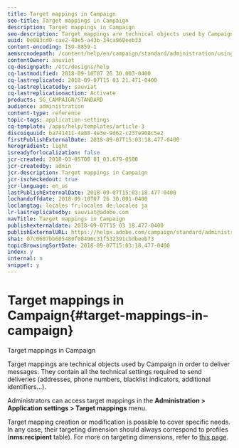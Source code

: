```yaml
---
title: Target mappings in Campaign
seo-title: Target mappings in Campaign
description: Target mappings in Campaign
seo-description: Target mappings are technical objects used by Campaign in order to deliver messages. They contain all the technical settings required to send deliveries.
uuid: 0e083cd0-cae2-40e5-a43b-34ca960eeb33
content-encoding: ISO-8859-1
aemsrcnodepath: /content/help/en/campaign/standard/administration/using/target-mappings-in-campaign
contentOwner: sauviat
cq-designpath: /etc/designs/help
cq-lastmodified: 2018-09-10T07 26 30.003-0400
cq-lastreplicated: 2018-09-07T15 03 21.471-0400
cq-lastreplicatedby: sauviat
cq-lastreplicationaction: Activate
products: SG_CAMPAIGN/STANDARD
audience: administration
content-type: reference
topic-tags: application-settings
cq-template: /apps/help/templates/article-3
discoiquuid: ba741411-4a88-4e3e-9d62-c237e908c5e2
firstPublishExternalDate: 2018-09-07T15:03:18.477-0400
herogradient: light
isreadyforlocalization: false
jcr-created: 2018-03-05T08 01 03.679-0500
jcr-createdby: admin
jcr-description: Target mappings in Campaign
jcr-ischeckedout: true
jcr-language: en_us
lastPublishExternalDate: 2018-09-07T15:03:18.477-0400
lochandoffdate: 2018-09-10T07 26 30.001-0400
loclangtag: locales fr;locales de;locales ja
lr-lastreplicatedby: sauviat@adobe.com
navTitle: Target mappings in Campaign
publishexternaldate: 2018-09-07T15 03 18.477-0400
publishExternalURL: https://helpx.adobe.com/campaign/standard/administration/using/target-mappings-in-campaign.html
sha1: 07c0607bb605480f08496c31f532391cbdbeeb73
topicBrowsingSortDate: 2018-09-07T15:03:18.477-0400
index: y
internal: n
snippet: y
---
```


# Target mappings in Campaign{#target-mappings-in-campaign}

Target mappings in Campaign

Target mappings are technical objects used by Campaign in order to deliver messages. They contain all the technical settings required to send deliveries (addresses, phone numbers, blacklist indicators, additional identifiers...).

Administrators can access target mappings in the **Administration > Application settings > Target mappings** menu.

Target mapping creation or modification is possible to cover specific needs. In any case, their targeting dimension should always correspond to profiles (**nms:recipient** table). For more on targeting dimensions, refer to [this page](../../automating/using/query.md#targeting-dimensions-and-resources).
